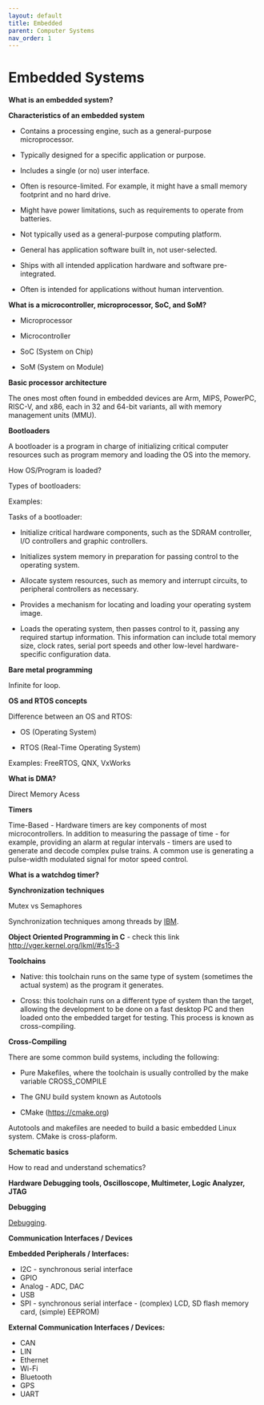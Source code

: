 ```yaml
---
layout: default
title: Embedded
parent: Computer Systems
nav_order: 1
---
```


# Embedded Systems

**What is an embedded system?**

**Characteristics of an embedded system**

* Contains a processing engine, such as a general-purpose microprocessor.

* Typically designed for a specific application or purpose.

* Includes a single (or no) user interface.

* Often is resource-limited. For example, it might have a small memory footprint and no hard drive.

* Might have power limitations, such as requirements to operate from batteries.

* Not typically used as a general-purpose computing platform.

* General has application software built in, not user-selected.

* Ships with all intended application hardware and software pre-integrated.

* Often is intended for applications without human intervention.

**What is a microcontroller, microprocessor, SoC, and SoM?**

* Microprocessor

* Microcontroller

* SoC (System on Chip)

* SoM (System on Module)

**Basic processor architecture**

The ones most often found in embedded devices are Arm, MIPS, PowerPC, RISC-V, and x86, each in 32 and 64-bit variants, all with memory management units (MMU).

**Bootloaders**

A bootloader is a program in charge of initializing critical computer resources such as program memory and loading the OS into the memory.

How OS/Program is loaded?

Types of bootloaders:

Examples:

Tasks of a bootloader:

* Initialize critical hardware components, such as the SDRAM controller, I/O controllers and graphic controllers.

* Initializes system memory in preparation for passing control to the operating system.

* Allocate system resources, such as memory and interrupt circuits, to peripheral controllers as necessary.

* Provides a mechanism for locating and loading your operating system image.

* Loads the operating system, then passes control to it, passing any required startup information. This information can include total memory size, clock rates, serial port speeds and other low-level hardware-specific configuration data.

**Bare metal programming**

Infinite for loop.

**OS and RTOS concepts**

Difference between an OS and RTOS:

* OS (Operating System)

* RTOS (Real-Time Operating System)

Examples: FreeRTOS, QNX, VxWorks

**What is DMA?**

Direct Memory Acess

**Timers**

Time-Based - Hardware timers are key components of most microcontrollers. In addition to measuring the passage of time - for example, providing an alarm at regular intervals - timers are used to generate and decode complex pulse trains. A common use is generating a pulse-width modulated signal for motor speed control.

**What is a watchdog timer?**

**Synchronization techniques**

Mutex vs Semaphores

Synchronization techniques among threads by [IBM](https://www.ibm.com/docs/en/i/7.4?topic=techniques-synchronization-among-threads).

**Object Oriented Programming in C** - check this link http://vger.kernel.org/lkml/#s15-3

**Toolchains**

* Native: this toolchain runs on the same type of system (sometimes the actual system) as the program it generates.

* Cross: this toolchain runs on a different type of system than the target, allowing the development to be done on a fast desktop PC and then loaded onto the embedded target for testing. This process is known as cross-compiling.

**Cross-Compiling**

There are some common build systems, including the following:

* Pure Makefiles, where the toolchain is usually controlled by the make variable CROSS_COMPILE

* The GNU build system known as Autotools

* CMake (https://cmake.org)

Autotools and makefiles are needed to build a basic embedded Linux system. CMake is cross-plaform.

**Schematic basics** 

How to read and understand schematics?

**Hardware Debugging tools, Oscilloscope, Multimeter, Logic Analyzer, JTAG**

**Debugging**

[Debugging](https://roemvaar.github.io/computer_science_notes/docs/computer_systems/debugging.html).

**Communication Interfaces / Devices**

**Embedded Peripherals / Interfaces:**

* I2C - synchronous serial interface
* GPIO
* Analog - ADC, DAC
* USB
* SPI - synchronous serial interface - (complex) LCD, SD flash memory card, (simple) EEPROM)

**External Communication Interfaces / Devices:**

* CAN
* LIN
* Ethernet
* Wi-Fi
* Bluetooth
* GPS
* UART
